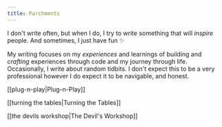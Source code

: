 ```yaml
---
title: Parchments
---
```

I don't write often, but when I do, I try to write something that will _inspire_ people. And sometimes, I just have fun ✨

My writing focuses on my _experiences_ and learnings of building and _crafting_ experiences through code and my journey through life. Occasionally, I write about random tidbits. I don't expect this to be a very professional however I do expect it to be navigable, and honest.

[[plug-n-play|Plug-n-Play]]

[[turning the tables|Turning the Tables]]

[[the devils workshop|The Devil's Workshop]]